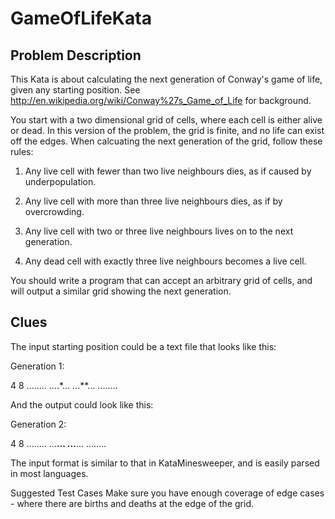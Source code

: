 # GameOfLifeKata

## Problem Description

This Kata is about calculating the next generation of Conway's game of life, given any starting position. See http://en.wikipedia.org/wiki/Conway%27s_Game_of_Life for background.

You start with a two dimensional grid of cells, where each cell is either alive or dead. In this version of the problem, the grid is finite, and no life can exist off the edges. When calcuating the next generation of the grid, follow these rules:

   1. Any live cell with fewer than two live neighbours dies, as if caused by underpopulation.

   2. Any live cell with more than three live neighbours dies, as if by overcrowding.

   3. Any live cell with two or three live neighbours lives on to the next generation.

   4. Any dead cell with exactly three live neighbours becomes a live cell.

You should write a program that can accept an arbitrary grid of cells, and will output a similar grid showing the next generation.

## Clues

The input starting position could be a text file that looks like this:

Generation 1:

4 8
........
....*...
...**...
........

And the output could look like this:

Generation 2:

4 8
........
...**...
...**...
........

The input format is similar to that in KataMinesweeper, and is easily parsed in most languages.

Suggested Test Cases Make sure you have enough coverage of edge cases - where there are births and deaths at the edge of the grid.